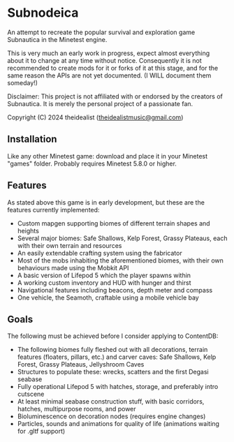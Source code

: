 Subnodeica
==========

An attempt to recreate the popular survival and exploration game Subnautica in the Minetest engine.

This is very much an early work in progress, expect almost everything about it to change at any time without notice. Consequently it is not recommended to create mods for it or forks of it at this stage, and for the same reason the APIs are not yet documented. (I WILL document them someday!)

Disclaimer: This project is not affiliated with or endorsed by the creators of Subnautica. It is merely the personal project of a passionate fan.

Copyright (C) 2024 theidealist (theidealistmusic@gmail.com)

Installation
------------

Like any other Minetest game: download and place it in your Minetest "games" folder. Probably requires Minetest 5.8.0 or higher.

Features
--------

As stated above this game is in early development, but these are the features currently implemented:

- Custom mapgen supporting biomes of different terrain shapes and heights
- Several major biomes: Safe Shallows, Kelp Forest, Grassy Plateaus, each with their own terrain and resources
- An easily extendable crafting system using the fabricator
- Most of the mobs inhabiting the aforementioned biomes, with their own behaviours made using the Mobkit API
- A basic version of Lifepod 5 which the player spawns within
- A working custom inventory and HUD with hunger and thirst
- Navigational features including beacons, depth meter and compass
- One vehicle, the Seamoth, craftable using a mobile vehicle bay

Goals
-----

The following must be achieved before I consider applying to ContentDB:

- The following biomes fully fleshed out with all decorations, terrain features (floaters, pillars, etc.) and carver caves: Safe Shallows, Kelp Forest, Grassy Plateaus, Jellyshroom Caves
- Structures to populate these: wrecks, scatters and the first Degasi seabase
- Fully operational Lifepod 5 with hatches, storage, and preferably intro cutscene
- At least minimal seabase construction stuff, with basic corridors, hatches, multipurpose rooms, and power
- Bioluminescence on decoration nodes (requires engine changes)
- Particles, sounds and animations for quality of life (animations waiting for .gltf support)